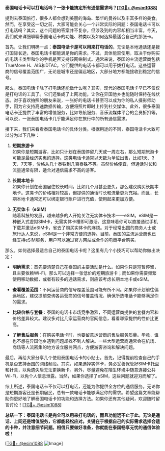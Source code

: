 **泰国电话卡可以打电话吗？一张卡能搞定所有通信需求吗？[[TG💪+ @esim1088](https://t.me/s/esim1088)]**

提到去泰国旅行，很多人都会想到美丽的海岛、繁华的曼谷以及丰富多样的美食。然而，在享受这一切之前，大家可能会关心一个非常实际的问题：泰国电话卡可以打电话吗？其实，这个问题的答案并不复杂，但涉及到的内容却相当丰富。今天，我们就来详细聊聊泰国电话卡的功能、种类以及如何选择最适合自己的那张卡。

首先，让我们明确一点：**泰国电话卡是可以用来打电话的**。无论是本地通话还是拨打国际长途，泰国电话卡都能满足你的需求。不过，具体能否使用，取决于你购买的电话卡类型和你的手机是否支持该网络制式。通常来说，泰国的主流运营商包括TrueMove H、AIS和DTAC，它们提供的电话卡都可以用于拨打电话。这些运营商的信号覆盖范围广，无论是城市还是偏远地区，大部分地方都能接收到稳定的信号。

那么，泰国电话卡除了打电话还能做什么呢？其实，现代的泰国电话卡早已不仅仅是打电话的工具了。它们还集成了上网功能，让你在异国他乡也能随时保持在线状态。对于喜欢拍照的朋友来说，一张好的电话卡甚至可以成为你的私人摄影师助手，因为它支持高速数据传输，方便将照片即时上传到社交媒体。此外，很多泰国电话卡还提供了丰富的增值服务，比如导航服务、音乐流媒体平台的会员折扣等。可以说，一张泰国电话卡几乎能满足你在旅行中的所有通信需求。

接下来，我们来看看泰国电话卡的具体分类。根据用途的不同，泰国电话卡大致可以分为以下几种：

1. **短期旅游卡**  
   如果你是短期游客，比如只计划在泰国停留几天或一周左右，那么短期旅游卡可能是最经济实惠的选择。这类电话卡通常以天数为单位出售，比如1天、3天、7天等，价格从几十泰铢到几百泰铢不等。虽然价格便宜，但通话时长和流量通常有限，适合对通信需求不高的游客。

2. **长期本地卡**  
   如果你计划在泰国居住较长时间，比如几个月甚至更久，那么建议购买长期本地卡。这类卡的价格相对较高，但提供的通话时长和流量更为充裕。而且，长期本地卡通常还可以绑定银行账户进行充值，使用起来更加方便。

3. **无实体卡（eSIM）**  
   随着科技的发展，越来越多的人开始关注无实体卡技术——eSIM。eSIM是一种嵌入式虚拟SIM卡，无需实体卡槽即可激活。这意味着你可以直接通过手机下载并激活eSIM卡，省去了购买实体卡的麻烦。对于经常出国的商务人士或旅行达人来说，eSIM是一个非常方便的选择。目前，泰国的主流运营商也已经支持eSIM服务，用户可以通过官方网站或合作的电商平台购买。

那么，如何选择最适合自己的泰国电话卡呢？这里有几个小技巧可以帮助你做出决定：

- **明确需求**：首先要清楚自己在泰国的主要活动是什么。如果你只是短暂停留，且主要依赖Wi-Fi，那么可以选择一张低价的短期旅游卡；而如果你需要频繁使用移动数据，或者有较多的通话需求，则应该考虑长期本地卡或eSIM。
  
- **查看覆盖范围**：不同运营商的信号覆盖范围可能有所不同。如果你计划前往偏远地区，建议提前查询各运营商的信号覆盖情况，确保所选电话卡能够满足你的需求。

- **比较价格与套餐**：泰国的电话卡市场竞争激烈，不同运营商提供的套餐内容和价格差异较大。建议多对比几家运营商的官网信息，看看哪家提供的性价比更高。

- **了解售后服务**：在购买电话卡时，也要留意运营商的售后服务质量。毕竟，谁也不想在异国他乡遇到问题却找不到人解决。一些大型运营商通常会在机场、商场等人流密集的地方设立服务网点，方便游客咨询和解决问题。

最后，再给大家分享几个使用泰国电话卡的小贴士。首先，记得提前检查自己的手机是否支持泰国的网络频段。其次，如果选择实体卡，务必妥善保管好SIM卡托盘和针具，以免遗失后无法更换新卡。另外，尽量避免在陌生环境中随意连接公共Wi-Fi，以免个人信息泄露。当然，如果你选择了eSIM，这些问题就迎刃而解了。

综上所述，泰国电话卡不仅可以打电话，还能为你提供全方位的通信服务。无论你是短期游客还是长期居民，总有一款电话卡能够满足你的需求。希望这篇文章能帮助你更好地了解泰国电话卡的功能和选择方法。如果你还有其他疑问，欢迎随时留言讨论！[[TG💪+ @esim1088](https://t.me/s/esim1088)]

**总结一下：泰国电话卡是完全可以用来打电话的，而且功能远不止于此。无论是通话、上网还是增值服务，它都能轻松应对。关键在于根据自己的实际需求选择合适的卡种，并注意细节问题。相信只要做好准备，你就能在泰国畅享无忧的通信体验啦！**

[[TG💪+ @esim1088](https://t.me/s/esim1088) ![Image](https://i.postimg.cc/4NQfJmqS/Snipaste-2025-05-13-00-14-12.png)]